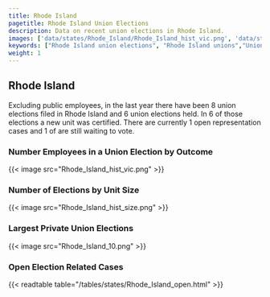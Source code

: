 ```yaml
---
title: Rhode Island
pagetitle: Rhode Island Union Elections
description: Data on recent union elections in Rhode Island.
images: ['data/states/Rhode_Island/Rhode_Island_hist_vic.png', 'data/states/Rhode_Island/Rhode_Island_hist_size.png', 'data/states/Rhode_Island/Rhode_Island_10.png']
keywords: ["Rhode Island union elections", "Rhode Island unions","Union elections"]
weight: 1
---
```

##  Rhode Island

Excluding public employees, in the last year there have been 8 union elections filed in Rhode Island and 6 union elections held. In 6 of those elections a new unit was certified. There are currently 1 open representation cases and 1 of are still waiting to vote.

### Number Employees in a Union Election by Outcome
{{< image src="Rhode_Island_hist_vic.png" >}}

### Number of Elections by Unit Size
{{< image src="Rhode_Island_hist_size.png" >}}

### Largest Private Union Elections
{{< image src="Rhode_Island_10.png" >}}

### Open Election Related Cases
{{< readtable table="/tables/states/Rhode_Island_open.html" >}}

